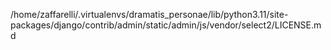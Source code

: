 /home/zaffarelli/.virtualenvs/dramatis_personae/lib/python3.11/site-packages/django/contrib/admin/static/admin/js/vendor/select2/LICENSE.md
